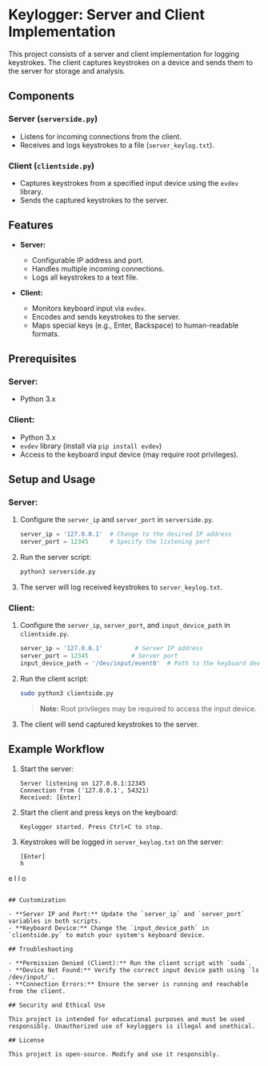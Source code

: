 # Keylogger: Server and Client Implementation

This project consists of a server and client implementation for logging keystrokes. The client captures keystrokes on a device and sends them to the server for storage and analysis.

## Components

### Server (`serverside.py`)
- Listens for incoming connections from the client.
- Receives and logs keystrokes to a file (`server_keylog.txt`).

### Client (`clientside.py`)
- Captures keystrokes from a specified input device using the `evdev` library.
- Sends the captured keystrokes to the server.

## Features

- **Server:**
  - Configurable IP address and port.
  - Handles multiple incoming connections.
  - Logs all keystrokes to a text file.

- **Client:**
  - Monitors keyboard input via `evdev`.
  - Encodes and sends keystrokes to the server.
  - Maps special keys (e.g., Enter, Backspace) to human-readable formats.

## Prerequisites

### Server:
- Python 3.x

### Client:
- Python 3.x
- `evdev` library (install via `pip install evdev`)
- Access to the keyboard input device (may require root privileges).

## Setup and Usage

### Server:
1. Configure the `server_ip` and `server_port` in `serverside.py`.
   ```python
   server_ip = '127.0.0.1'  # Change to the desired IP address
   server_port = 12345      # Specify the listening port
   ```
2. Run the server script:
   ```bash
   python3 serverside.py
   ```
3. The server will log received keystrokes to `server_keylog.txt`.

### Client:
1. Configure the `server_ip`, `server_port`, and `input_device_path` in `clientside.py`.
   ```python
   server_ip = '127.0.0.1'         # Server IP address
   server_port = 12345            # Server port
   input_device_path = '/dev/input/event0'  # Path to the keyboard device
   ```
2. Run the client script:
   ```bash
   sudo python3 clientside.py
   ```
   > **Note:** Root privileges may be required to access the input device.

3. The client will send captured keystrokes to the server.

## Example Workflow

1. Start the server:
   ```
   Server listening on 127.0.0.1:12345
   Connection from ('127.0.0.1', 54321)
   Received: [Enter]
   ```

2. Start the client and press keys on the keyboard:
   ```
   Keylogger started. Press Ctrl+C to stop.
   ```

3. Keystrokes will be logged in `server_keylog.txt` on the server:
   ```
   [Enter]
   h
e
l
l
o
```

## Customization

- **Server IP and Port:** Update the `server_ip` and `server_port` variables in both scripts.
- **Keyboard Device:** Change the `input_device_path` in `clientside.py` to match your system's keyboard device.

## Troubleshooting

- **Permission Denied (Client):** Run the client script with `sudo`.
- **Device Not Found:** Verify the correct input device path using `ls /dev/input/`.
- **Connection Errors:** Ensure the server is running and reachable from the client.

## Security and Ethical Use

This project is intended for educational purposes and must be used responsibly. Unauthorized use of keyloggers is illegal and unethical.

## License

This project is open-source. Modify and use it responsibly.

